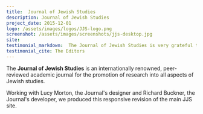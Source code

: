 ```yaml
---
title:  Journal of Jewish Studies
description: Journal of Jewish Studies
project_date: 2015-12-01
logo: /assets/images/logos/JJS-logo.png
screenshot: /assets/images/screenshots/jjs-desktop.jpg
site: 
testimonial_markdown:  The Journal of Jewish Studies is very grateful to Eye Division for their excellent and efficient contribution in constructing the very complex website of their archives.
testimonial_cite: The Editors
---
```


The **Journal of Jewish Studies** is an internationally renowned, peer-reviewed academic journal for the promotion of research into all aspects of Jewish studies.  

Working with Lucy Morton, the Journal's designer and Richard Buckner, the Journal's developer, we produced this responsive revision of the main JJS site.
